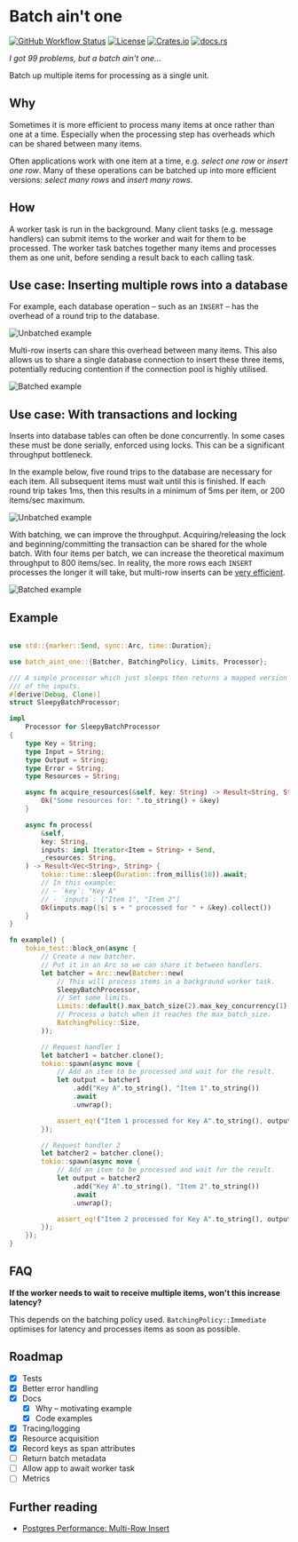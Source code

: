 # Batch ain't one

[![GitHub Workflow Status](https://img.shields.io/github/actions/workflow/status/ThomWright/batch-aint-one/ci.yaml?branch=main)](https://github.com/ThomWright/batch-aint-one/actions/workflows/ci.yaml)
[![License](https://img.shields.io/github/license/ThomWright/batch-aint-one)](https://github.com/ThomWright/batch-aint-one/blob/main/LICENSE-MIT)
[![Crates.io](https://img.shields.io/crates/v/batch-aint-one)](https://crates.io/crates/batch-aint-one)
[![docs.rs](https://img.shields.io/docsrs/batch-aint-one)](https://docs.rs/batch-aint-one/latest/batch_aint_one/)

_I got 99 problems, but a batch ain't one..._

Batch up multiple items for processing as a single unit.

## Why

Sometimes it is more efficient to process many items at once rather than one at a time. Especially when the processing step has overheads which can be shared between many items.

Often applications work with one item at a time, e.g. _select one row_ or _insert one row_. Many of these operations can be batched up into more efficient versions: _select many rows_ and _insert many rows_.

## How

A worker task is run in the background. Many client tasks (e.g. message handlers) can submit items to the worker and wait for them to be processed. The worker task batches together many items and processes them as one unit, before sending a result back to each calling task.

## Use case: Inserting multiple rows into a database

For example, each database operation – such as an `INSERT` – has the overhead of a round trip to the database.

![Unbatched example](./docs/images/example-insert-unbatched.png)

Multi-row inserts can share this overhead between many items. This also allows us to share a single database connection to insert these three items, potentially reducing contention if the connection pool is highly utilised.

![Batched example](./docs/images/example-insert-batched.png)

## Use case: With transactions and locking

Inserts into database tables can often be done concurrently. In some cases these must be done serially, enforced using locks. This can be a significant throughput bottleneck.

In the example below, five round trips to the database are necessary for each item. All subsequent items must wait until this is finished. If each round trip takes 1ms, then this results in a minimum of 5ms per item, or 200 items/sec maximum.

![Unbatched example](./docs/images/example-unbatched.png)

With batching, we can improve the throughput. Acquiring/releasing the lock and beginning/committing the transaction can be shared for the whole batch. With four items per batch, we can increase the theoretical maximum throughput to 800 items/sec. In reality, the more rows each `INSERT` processes the longer it will take, but multi-row inserts can be [very efficient](https://json.codes/posts/databases/postgres-multi-row-insert/).

![Batched example](./docs/images/example-batched.png)

## Example

```rust

use std::{marker::Send, sync::Arc, time::Duration};

use batch_aint_one::{Batcher, BatchingPolicy, Limits, Processor};

/// A simple processor which just sleeps then returns a mapped version
/// of the inputs.
#[derive(Debug, Clone)]
struct SleepyBatchProcessor;

impl
    Processor for SleepyBatchProcessor
{
    type Key = String;
    type Input = String;
    type Output = String;
    type Error = String;
    type Resources = String;

    async fn acquire_resources(&self, key: String) -> Result<String, String> {
        Ok("Some resources for: ".to_string() + &key)
    }

    async fn process(
        &self,
        key: String,
        inputs: impl Iterator<Item = String> + Send,
        _resources: String,
    ) -> Result<Vec<String>, String> {
        tokio::time::sleep(Duration::from_millis(10)).await;
        // In this example:
        // - `key`: "Key A"
        // - `inputs`: ["Item 1", "Item 2"]
        Ok(inputs.map(|s| s + " processed for " + &key).collect())
    }
}

fn example() {
    tokio_test::block_on(async {
        // Create a new batcher.
        // Put it in an Arc so we can share it between handlers.
        let batcher = Arc::new(Batcher::new(
            // This will process items in a background worker task.
            SleepyBatchProcessor,
            // Set some limits.
            Limits::default().max_batch_size(2).max_key_concurrency(1),
            // Process a batch when it reaches the max_batch_size.
            BatchingPolicy::Size,
        ));

        // Request handler 1
        let batcher1 = batcher.clone();
        tokio::spawn(async move {
            // Add an item to be processed and wait for the result.
            let output = batcher1
                .add("Key A".to_string(), "Item 1".to_string())
                .await
                .unwrap();

            assert_eq!("Item 1 processed for Key A".to_string(), output);
        });

        // Request handler 2
        let batcher2 = batcher.clone();
        tokio::spawn(async move {
            // Add an item to be processed and wait for the result.
            let output = batcher2
                .add("Key A".to_string(), "Item 2".to_string())
                .await
                .unwrap();

            assert_eq!("Item 2 processed for Key A".to_string(), output);
        });
    });
}
```

## FAQ

**If the worker needs to wait to receive multiple items, won't this increase latency?**

This depends on the batching policy used. `BatchingPolicy::Immediate` optimises for latency and processes items as soon as possible.

## Roadmap

- [x] Tests
- [x] Better error handling
- [x] Docs
  - [x] Why – motivating example
  - [x] Code examples
- [x] Tracing/logging
- [x] Resource acquisition
- [x] Record keys as span attributes
- [ ] Return batch metadata
- [ ] Allow app to await worker task
- [ ] Metrics

## Further reading

- [Postgres Performance: Multi-Row Insert](https://json.codes/posts/databases/postgres-multi-row-insert/)
